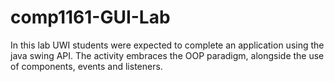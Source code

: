# comp1161-GUI-Lab
In this lab UWI students were expected to complete an application using the java swing API. The activity embraces the OOP paradigm, alongside the use of components, events and listeners.
